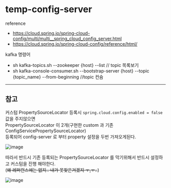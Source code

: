 # temp-config-server

reference

- https://cloud.spring.io/spring-cloud-config/multi/multi__spring_cloud_config_server.html
- https://cloud.spring.io/spring-cloud-config/reference/html/


kafka 명령어

- sh kafka-topics.sh --zookeeper {host} --list // topic 목록보기
- sh kafka-console-consumer.sh --bootstrap-server {host} --topic {topic_name} --from-beginning //topic 컨슘





----

## 참고



커스텀 PropertySourceLocator 등록시 `spring.cloud.config.enabled = false` 값을 주지않으면  
PropertySourceLocator 이 2개(구현한 custom 과 기존 ConfigServicePropertySourceLocator)  
등록되어 config-server 로 부터 property 설정을 두번 가져오게된다.

![image](https://user-images.githubusercontent.com/64793712/169665521-c8beea94-12ce-4a76-b4f6-b0b859054f99.png)



따라서 반드시 기존 등록되는 PropertySourceLocator 를 막기위해서 반드시 설정하고 커스텀을 진행 해야한다.  
(~~왜 레퍼런스에는 없지.. 내가 못찾은거겠지 ㅜ,ㅜ..~~)


![image](https://user-images.githubusercontent.com/64793712/169665559-2b84991e-50cc-40dd-864e-1d39a1f53a19.png)
